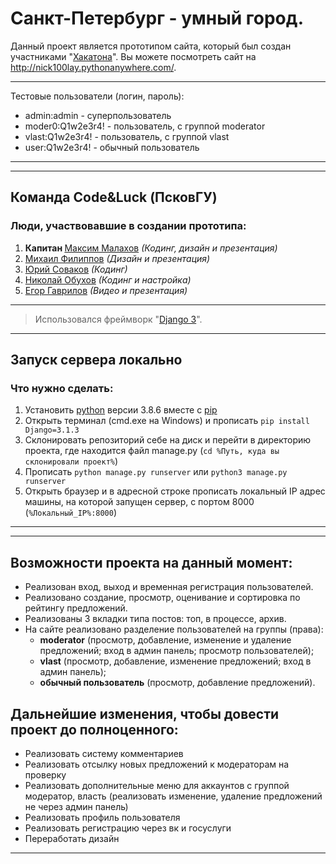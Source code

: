 # Санкт-Петербург - умный город.
Данный проект является прототипом сайта, который был создан участниками "<a href="https://hacklife.fun/">Хакатона</a>".
Вы можете посмотреть сайт на http://nick100lay.pythonanywhere.com/.
***
Тестовые пользователи (логин, пароль):
* admin:admin - суперпользователь
* moder0:Q1w2e3r4! - пользователь, с группой moderator
* vlast:Q1w2e3r4! - пользователь, с группой vlast
* user:Q1w2e3r4! - обычный пользователь
***
***
## Команда Code&Luck (ПсковГУ)
### Люди, участвовавшие в создании прототипа:
1. <b>Капитан </b><a href="https://github.com/mrgick/">Максим Малахов</a> <i>(Кодинг, дизайн и презентация)</i>
2. <a href="https://github.com/miha6g/">Михаил Филиппов</a> <i>(Дизайн и презентация)</i>
3. <a href="https://github.com/tweek36/">Юрий Соваков</a> <i>(Кодинг)</i>
4. <a href="https://github.com/nick100lay/">Николай Обухов</a> <i>(Кодинг и настройка)</i>
5. <a href="https://vk.com/idgoner21/">Егор Гаврилов</a> <i>(Видео и презентация)</i>
***

>Использовался фреймворк "<a href="https://www.djangoproject.com/">Django 3</a>".

***
## Запуск сервера локально
### Что нужно сделать:
1. Установить <a href="https://www.python.org/">python</a> версии 3.8.6 вместе с <a href="https://pypi.org/project/pip/">pip</a>
2. Открыть терминал (cmd.exe на Windows) и прописать `pip install Django=3.1.3` 
3. Склонировать репозиторий себе на диск и перейти в директорию проекта, где находится файл manage.py (`cd %Путь, куда вы склонировали проект%`)  
4. Прописать `python manage.py runserver` или `python3 manage.py runserver`
5. Открыть браузер и в адресной строке прописать локальный IP адрес машины, на которой запущен сервер, с портом 8000 (`%Локальный_IP%:8000`)
***

***
## Возможности проекта на данный момент:
* Реализован вход, выход и временная регистрация пользователей.
* Реализовано создание, просмотр, оценивание и сортировка по рейтингу предложений.
* Реализованы 3 вкладки типа постов: топ, в процессе, архив.
* На сайте реализовано разделение пользователей на группы (права):
  * <b>moderator</b> (просмотр, добавление, изменение и удаление предложений; вход в админ панель; просмотр пользователей);
  * <b>vlast</b> (просмотр, добавление, изменение предложений; вход в админ панель); 
  * <b>обычный пользователь</b> (просмотр, добавление предложений).

## Дальнейшие изменения, чтобы довести проект до полноценного:
* Реализовать систему комментариев
* Реализовать отсылку новых предложений к модераторам на проверку
* Реализовать дополнительные меню для аккаунтов с группой модератор, власть (реализовать изменение, удаление предложений не через админ панель)
* Реализовать профиль пользователя
* Реализовать регистрацию через вк и госуслуги
* Переработать дизайн
***
